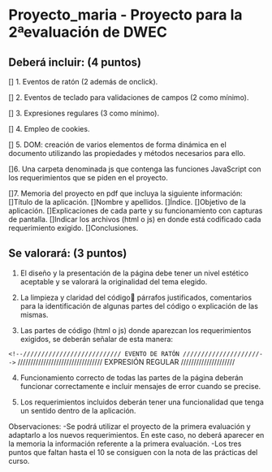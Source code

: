 # Proyecto_maria - Proyecto para la 2ªevaluación de DWEC

## Deberá incluir: (4 puntos)

[] 1. Eventos de ratón (2 además de onclick).

[] 2. Eventos de teclado para validaciones de campos (2 como mínimo).

[] 3. Expresiones regulares (3 como mínimo).

[] 4. Empleo de cookies.

[] 5. DOM: creación de varios elementos de forma dinámica en el documento utilizando las propiedades y métodos necesarios para ello.

[]6. Una carpeta denominada js que contenga las funciones JavaScript con los requerimientos que se piden en el proyecto.

[]7. Memoria del proyecto en pdf que incluya la siguiente información:
 []Título de la aplicación.
 []Nombre y apellidos.
 []Índice.
 []Objetivo de la aplicación.
 []Explicaciones de cada parte y su funcionamiento con capturas de pantalla.
 []Indicar los archivos (html o js) en donde está codificado cada requerimiento exigido.
 []Conclusiones.

## Se valorará: (3 puntos)
1. El diseño y la presentación de la página debe tener un nivel estético aceptable
y se valorará la originalidad del tema elegido.

2. La limpieza y claridad del código párrafos justificados, comentarios para la
identificación de algunas partes del código o explicación de las mismas.

3. Las partes de código (html o js) donde aparezcan los requerimientos exigidos,
se deberán señalar de esta manera:

`<!--/////////////////////////// EVENTO DE RATÓN /////////////////////-->`
///////////////////////////////// EXPRESIÓN REGULAR /////////////////////

4. Funcionamiento correcto de todas las partes de la página deberán funcionar
correctamente e incluir mensajes de error cuando se precise.

5. Los requerimientos incluidos deberán tener una funcionalidad que tenga un
sentido dentro de la aplicación.

Observaciones:
-Se podrá utilizar el proyecto de la primera evaluación y adaptarlo a los nuevos
requerimientos. En este caso, no deberá aparecer en la memoria la información
referente a la primera evaluación.
-Los tres puntos que faltan hasta el 10 se consiguen con la nota de las prácticas
del curso.